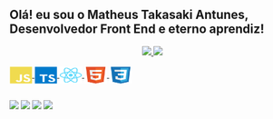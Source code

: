 

<!--
**matheustakasaki/matheustakasaki** is a ✨ _special_ ✨ repository because its `README.md` (this file) appears on your GitHub profile.

Here are some ideas to get you started:

- 🔭 I’m currently working on ...
- 🌱 I’m currently learning ...
- 👯 I’m looking to collaborate on ...
- 🤔 I’m looking for help with ...
- 💬 Ask me about ...
- 📫 How to reach me: ...
- 😄 Pronouns: ...
- ⚡ Fun fact: ...
-->
## Olá! eu sou o Matheus Takasaki Antunes, Desenvolvedor Front End e eterno aprendiz!
<div align="center">
    <a href="https://github.com/matheustakasaki">
        <img height="180em"
            src="https://github-readme-stats.vercel.app/api?username=matheustakasaki&show_icons=true&=           &include_all_commits=true&count_private=true" />
        <img height="180em"
            src="https://github-readme-stats.vercel.app/api/top-langs/?username=matheustakasaki&layout=compact&langs_count=7&theme=dark" />
</div>
<div style="display: inline_block"><br>
    <img align="center" alt="Taka-Js" height="30" width="40"
        src="https://raw.githubusercontent.com/devicons/devicon/master/icons/javascript/javascript-plain.svg">
    <img align="center" alt="Taka-Ts" height="30" width="40"
        src="https://raw.githubusercontent.com/devicons/devicon/master/icons/typescript/typescript-plain.svg">
    <img align="center" alt="Taka-React" height="30" width="40"
        src="https://raw.githubusercontent.com/devicons/devicon/master/icons/react/react-original.svg">
    <img align="center" alt="Taka-HTML" height="30" width="40"
        src="https://raw.githubusercontent.com/devicons/devicon/master/icons/html5/html5-original.svg">
    <img align="center" alt="Taka-CSS" height="30" width="40"
        src="https://raw.githubusercontent.com/devicons/devicon/master/icons/css3/css3-original.svg">
    
</div>

##

<div>
    <a href="https://www.youtube.com/channel/UCV74Jh8x6XEehtT_lD7v-jA" target="_blank"><img
            src="https://img.shields.io/badge/YouTube-FF0000?style=for-the-badge&logo=youtube&logoColor=white"
            target="_blank"></a>
    <a href="https://www.instagram.com/o_taaka/" target="_blank"><img
            src="https://img.shields.io/badge/-Instagram-%23E4405F?style=for-the-badge&logo=instagram&logoColor=white"
            target="_blank"></a>
    <a href="mailto:matheus8antunes@gmail.com"><img
            src="https://img.shields.io/badge/-Gmail-%23333?style=for-the-badge&logo=gmail&logoColor=white"
            target="_blank"></a>
    <a href="https://www.linkedin.com/in/matheus-takasaki-antunes/" target="_blank"><img
            src="https://img.shields.io/badge/-LinkedIn-%230077B5?style=for-the-badge&logo=linkedin&logoColor=white"
            target="_blank"></a>

</div>
